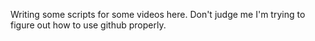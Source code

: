 Writing some scripts for some videos here. Don't judge me I'm trying to figure out how to use github properly.
